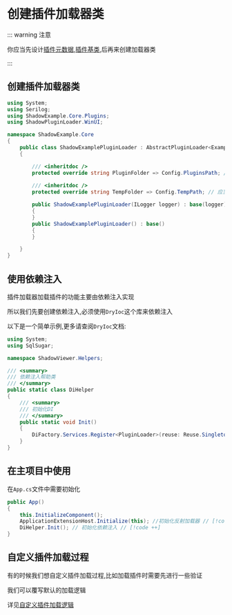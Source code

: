 # 创建插件加载器类

::: warning 注意

你应当先设计[插件元数据](/zh/init/metaplugin),[插件基类](/zh/init/iplugin),后再来创建加载器类

:::

## 创建插件加载器类

```csharp
using System;
using Serilog;
using ShadowExample.Core.Plugins;
using ShadowPluginLoader.WinUI;

namespace ShadowExample.Core
{
    public class ShadowExamplePluginLoader : AbstractPluginLoader<ExampleMetaData, IExamplePlugin>
    {

        /// <inheritdoc />
        protected override string PluginFolder => Config.PluginsPath; // 应当换成你的插件文件夹路径
        
        /// <inheritdoc />
        protected override string TempFolder => Config.TempPath; // 应当换成你的临时文件夹路径

        public ShadowExamplePluginLoader(ILogger logger) : base(logger)
        {
        }
        public ShadowExamplePluginLoader() : base()
        {
        }

    }
}
```


## 使用依赖注入

插件加载器加载插件的功能主要由依赖注入实现

所以我们先要创建依赖注入,必须使用`DryIoc`这个库来依赖注入

以下是一个简单示例,更多请查阅`DryIoc`文档:

```csharp
using System;
using SqlSugar;

namespace ShadowViewer.Helpers;

/// <summary>
/// 依赖注入帮助类
/// </summary>
public static class DiHelper
{
    /// <summary>
    /// 初始化DI
    /// </summary>
    public static void Init()
    {  
        DiFactory.Services.Register<PluginLoader>(reuse: Reuse.Singleton);
    }
}
```

## 在主项目中使用

在`App.cs`文件中需要初始化

```csharp
public App()
{
    this.InitializeComponent();
    ApplicationExtensionHost.Initialize(this); //初始化反射加载器 // [!code ++]
    DiHelper.Init(); // 初始化依赖注入 // [!code ++]
}
```

## 自定义插件加载过程

有的时候我们想自定义插件加载过程,比如加载插件时需要先进行一些验证

我们可以覆写默认的加载逻辑

详见[自定义插件加载逻辑](/zh/advance/customloadplugin)